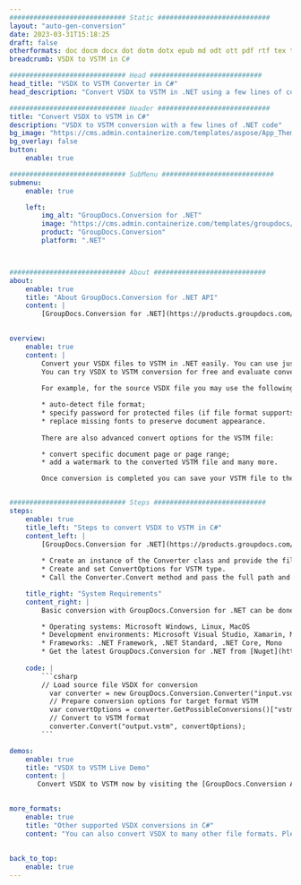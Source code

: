 ```yaml
---
############################# Static ############################
layout: "auto-gen-conversion"
date: 2023-03-31T15:18:25
draft: false
otherformats: doc docm docx dot dotm dotx epub md odt ott pdf rtf tex txt vdx vsdm vsdx vssm vssx vstm vstx vsx vtx xps
breadcrumb: VSDX to VSTM in C#

############################# Head ############################
head_title: "VSDX to VSTM Converter in C#"
head_description: "Convert VSDX to VSTM in .NET using a few lines of code. Use the GroupDocs Document Conversion API to convert over 160 file formats."

############################# Header ############################
title: "Convert VSDX to VSTM in C#"
description: "VSDX to VSTM conversion with a few lines of .NET code"
bg_image: "https://cms.admin.containerize.com/templates/aspose/App_Themes/V3/images/bg/header1.png"
bg_overlay: false
button:
    enable: true

############################# SubMenu ############################
submenu:
    enable: true

    left:
        img_alt: "GroupDocs.Conversion for .NET"
        image: "https://cms.admin.containerize.com/templates/groupdocs/images/product-logos/90x90-noborder/groupdocs-conversion-net.png"
        product: "GroupDocs.Conversion"
        platform: ".NET"



############################# About ############################
about:
    enable: true
    title: "About GroupDocs.Conversion for .NET API"
    content: |
        [GroupDocs.Conversion for .NET](https://products.groupdocs.com/conversion/net/) can be used to convert Microsoft Word, Excel, PowerPoint, PDF, Visio and other formats. GroupDocs.Conversion is a standalone API that is suitable for back-end and internal systems where high performance is required. It does not depend on any software such as Microsoft or Open Office.
    

overview:
    enable: true
    content: |
        Convert your VSDX files to VSTM in .NET easily. You can use just a couple of C# code lines in any platform of your choice like - Windows, Linux, macOS.
        You can try VSDX to VSTM conversion for free and evaluate conversion results quality.  Along with simple file conversion scenarios you can try more advanced options for loading source VSDX file and for saving output VSTM result. 
        
        For example, for the source VSDX file you may use the following load options:

        * auto-detect file format;
        * specify password for protected files (if file format supports it);
        * replace missing fonts to preserve document appearance.
        
        There are also advanced convert options for the VSTM file:

        * convert specific document page or page range;
        * add a watermark to the converted VSTM file and many more.

        Once conversion is completed you can save your VSTM file to the local file path or any third-party storage like FTP, Amazon S3, Google Drive, Dropbox etc. Please note - to convert VSDX to VSTM there is no need for any additional software installed - like MS Office, Open Office, Adobe Acrobat Reader etc.


############################# Steps ############################
steps:
    enable: true
    title_left: "Steps to convert VSDX to VSTM in C#"
    content_left: |
        [GroupDocs.Conversion for .NET](https://products.groupdocs.com/conversion/net/) makes it easy for developers to convert a VSDX file to VSTM with a few lines of code.
        
        * Create an instance of the Converter class and provide the file VSDX with the full path
        * Create and set ConvertOptions for VSTM type.
        * Call the Converter.Convert method and pass the full path and format (VSTM) as a parameter

    title_right: "System Requirements"
    content_right: |
        Basic conversion with GroupDocs.Conversion for .NET can be done in just a few simple steps. Our APIs are supported on all major platforms and operating systems. Before executing the code below, make sure you have the following prerequisites installed on your system.

        * Operating systems: Microsoft Windows, Linux, MacOS
        * Development environments: Microsoft Visual Studio, Xamarin, MonoDevelop
        * Frameworks: .NET Framework, .NET Standard, .NET Core, Mono
        * Get the latest GroupDocs.Conversion for .NET from [Nuget](https://www.nuget.org/packages/groupdocs.conversion)
         
    code: |
        ```csharp    
        // Load source file VSDX for conversion
          var converter = new GroupDocs.Conversion.Converter("input.vsdx");
          // Prepare conversion options for target format VSTM
          var convertOptions = converter.GetPossibleConversions()["vstm"].ConvertOptions;
          // Convert to VSTM format
          converter.Convert("output.vstm", convertOptions);
        ```

demos:
    enable: true
    title: "VSDX to VSTM Live Demo"
    content: |
       Convert VSDX to VSTM now by visiting the [GroupDocs.Conversion App](https://products.groupdocs.app/conversion/family) website. Online demo has the following advantages
          

more_formats:
    enable: true
    title: "Other supported VSDX conversions in C#"
    content: "You can also convert VSDX to many other file formats. Please see the list below."
       
       
back_to_top:
    enable: true
---
```

